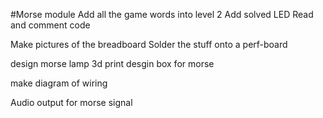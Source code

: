 #Morse module
Add all the game words into level 2
Add solved LED
Read and comment code

Make pictures of the breadboard
Solder the stuff onto a perf-board

design morse lamp 3d print
desgin box for morse

make diagram of wiring

Audio output for morse signal
